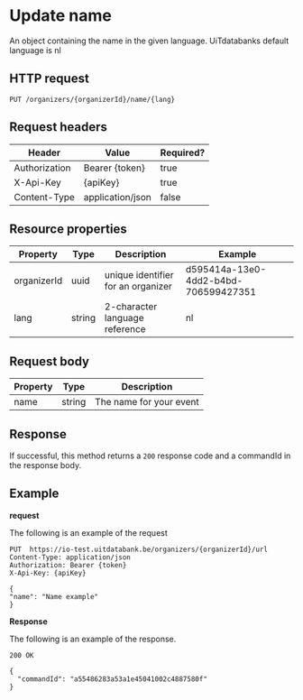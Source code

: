 ---
---

# Update name

An object containing the name in the given language. UiTdatabanks default language is nl

## HTTP request

```
PUT /organizers/{organizerId}/name/{lang}
```

## Request headers

| Header        | Value            | Required? |
| ------------- | ---------------- | --------- |
| Authorization | Bearer {token}   | true      |
| X-Api-Key     | {apiKey}         | true      |
| Content-Type  | application/json | false     |

## Resource properties

| Property	| Type | Description | Example |
|--|--|--|--|
| organizerId	| uuid | unique identifier for an organizer | d595414a-13e0-4dd2-b4bd-706599427351 |
| lang	| string | 2-character language reference | nl |


## Request body

| Property	| Type | Description |
|--|--|--|
|name		| string | The name for your event |

## Response

If successful, this method returns a `200` response code and a commandId in the response body.

## Example

**request**

The following is an example of the request

```
PUT  https://io-test.uitdatabank.be/organizers/{organizerId}/url
Content-Type: application/json
Authorization: Bearer {token}
X-Api-Key: {apiKey}

{
"name": "Name example"
}
```

**Response**

The following is an example of the response.

```
200 OK

{
  "commandId": "a55486283a53a1e45041002c4887580f"
}
```

